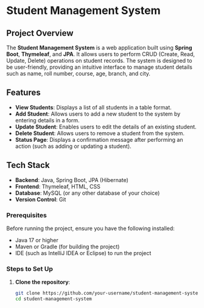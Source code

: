 # Student Management System

## Project Overview

The **Student Management System** is a web application built using **Spring Boot**, **Thymeleaf**, and **JPA**. It allows users to perform CRUD (Create, Read, Update, Delete) operations on student records. The system is designed to be user-friendly, providing an intuitive interface to manage student details such as name, roll number, course, age, branch, and city.

## Features

- **View Students**: Displays a list of all students in a table format.
- **Add Student**: Allows users to add a new student to the system by entering details in a form.
- **Update Student**: Enables users to edit the details of an existing student.
- **Delete Student**: Allows users to remove a student from the system.
- **Status Page**: Displays a confirmation message after performing an action (such as adding or updating a student).

## Tech Stack

- **Backend**: Java, Spring Boot, JPA (Hibernate)
- **Frontend**: Thymeleaf, HTML, CSS
- **Database**: MySQL (or any other database of your choice)
- **Version Control**: Git

### Prerequisites

Before running the project, ensure you have the following installed:

- Java 17 or higher
- Maven or Gradle (for building the project)
- IDE (such as IntelliJ IDEA or Eclipse) to run the project

### Steps to Set Up

1. **Clone the repository**:
   ```bash
   git clone https://github.com/your-username/student-management-system.git
   cd student-management-system
